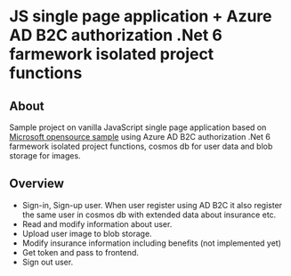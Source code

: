 # JS single page application + Azure AD B2C authorization .Net 6 farmework isolated project functions

## About
Sample project on vanilla JavaScript single page application based on [Microsoft opensource sample](https://github.com/Azure-Samples/ms-identity-b2c-javascript-spa) using Azure AD B2C authorization .Net 6 farmework isolated project functions, cosmos db for user data and blob storage for images. 
## Overview
* Sign-in, Sign-up user. When user register using AD B2C it also register the same user in cosmos db with extended data about insurance etc.  
* Read and modify information about user.
* Upload user image to blob storage.
* Modify insurance information including benefits (not implemented yet)
* Get token and pass to frontend. 
* Sign out user.